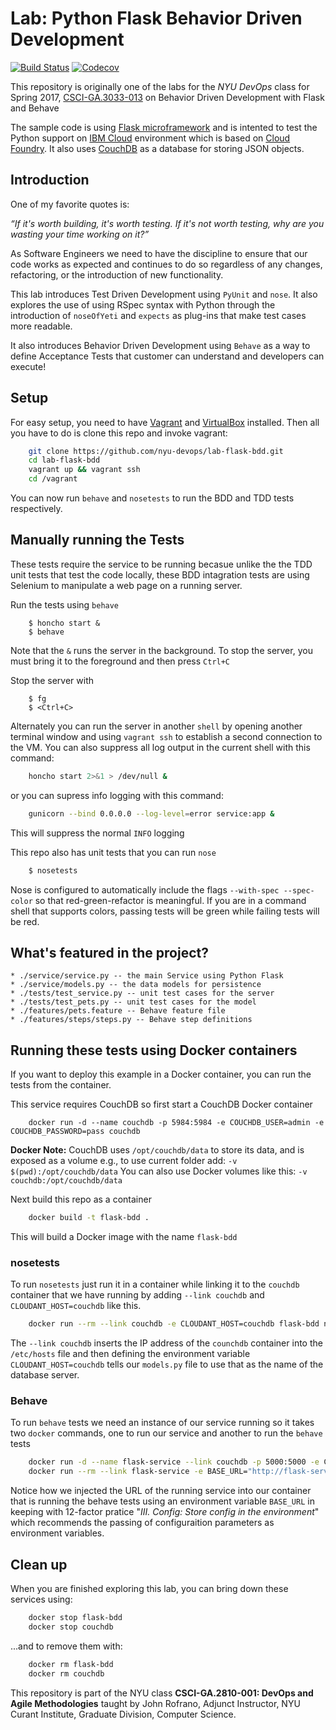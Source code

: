 # Lab: Python Flask Behavior Driven Development

[![Build Status](https://travis-ci.org/nyu-devops/lab-flask-bdd.svg?branch=master)](https://travis-ci.org/nyu-devops/lab-flask-bdd)
[![Codecov](https://img.shields.io/codecov/c/github/nyu-devops/lab-flask-bdd.svg)]()

This repository is originally one of the labs for the *NYU DevOps* class for Spring 2017, [CSCI-GA.3033-013](http://cs.nyu.edu/courses/spring17/CSCI-GA.3033-013/) on Behavior Driven Development with Flask and Behave

The sample code is using [Flask microframework](http://flask.pocoo.org/) and is intented to test the Python support on [IBM Cloud](https://cloud.ibm.com/) environment which is based on [Cloud Foundry](https://www.cloudfoundry.org). It also uses [CouchDB](http://couchdb.apache.org) as a database for storing JSON objects.

## Introduction

One of my favorite quotes is:

_“If it's worth building, it's worth testing.
If it's not worth testing, why are you wasting your time working on it?”_

As Software Engineers we need to have the discipline to ensure that our code works as expected and continues to do so regardless of any changes, refactoring, or the introduction of new functionality.

This lab introduces Test Driven Development using `PyUnit` and `nose`. It also explores the use of using RSpec syntax with Python through the introduction of `noseOfYeti` and `expects` as plug-ins that make test cases more readable.

It also introduces Behavior Driven Development using `Behave` as a way to define Acceptance Tests that customer can understand and developers can execute!

## Setup

For easy setup, you need to have [Vagrant](https://www.vagrantup.com/) and [VirtualBox](https://www.virtualbox.org/) installed. Then all you have to do is clone this repo and invoke vagrant:
```bash
    git clone https://github.com/nyu-devops/lab-flask-bdd.git
    cd lab-flask-bdd
    vagrant up && vagrant ssh
    cd /vagrant
```

You can now run `behave` and `nosetests` to run the BDD and TDD tests respectively.

## Manually running the Tests

These tests require the service to be running becasue unlike the the TDD unit tests that test the code locally, these BDD intagration tests are using Selenium to manipulate a web page on a running server.

Run the tests using `behave`
```shell
    $ honcho start &
    $ behave
```

Note that the `&` runs the server in the background. To stop the server, you must bring it to the foreground and then press `Ctrl+C`

Stop the server with
```shell
    $ fg
    $ <Ctrl+C>
```

Alternately you can run the server in another `shell` by opening another terminal window and using `vagrant ssh` to establish a second connection to the VM. You can also suppress all log output in the current shell with this command:

```bash
    honcho start 2>&1 > /dev/null &
```

or you can supress info logging with this command:

```bash
    gunicorn --bind 0.0.0.0 --log-level=error service:app &
```

This will suppress the normal `INFO` logging

This repo also has unit tests that you can run `nose`

```bash
    $ nosetests
```

Nose is configured to automatically include the flags `--with-spec --spec-color` so that red-green-refactor is meaningful. If you are in a command shell that supports colors, passing tests will be green while failing tests will be red.

## What's featured in the project?

    * ./service/service.py -- the main Service using Python Flask
    * ./service/models.py -- the data models for persistence
    * ./tests/test_service.py -- unit test cases for the server
    * ./tests/test_pets.py -- unit test cases for the model
    * ./features/pets.feature -- Behave feature file
    * ./features/steps/steps.py -- Behave step definitions

## Running these tests using Docker containers

If you want to deploy this example in a Docker container, you can run the tests from the container.

This service requires CouchDB so first start a CouchDB Docker container
```
    docker run -d --name couchdb -p 5984:5984 -e COUCHDB_USER=admin -e COUCHDB_PASSWORD=pass couchdb
```

**Docker Note:**
CouchDB uses `/opt/couchdb/data` to store its data, and is exposed as a volume
e.g., to use current folder add: `-v $(pwd):/opt/couchdb/data`
You can also use Docker volumes like this: `-v couchdb:/opt/couchdb/data`

Next build this repo as a container
```bash
    docker build -t flask-bdd .
```
This will build a Docker image with the name `flask-bdd`

### nosetests
To run `nosetests` just run it in a container while linking it to the `couchdb` container that we have running by adding `--link couchdb` and `CLOUDANT_HOST=couchdb` like this.
```bash
    docker run --rm --link couchdb -e CLOUDANT_HOST=couchdb flask-bdd nosetests
```
The `--link couchdb` inserts the IP address of the `counchdb` container into the `/etc/hosts` file and then defining the environment variable `CLOUDANT_HOST=couchdb` tells our `models.py` file to use that as the name of the database server.

### Behave
To run `behave` tests we need an instance of our service running so it takes two `docker` commands, one to run our service and another to run the `behave` tests

```bash
    docker run -d --name flask-service --link couchdb -p 5000:5000 -e CLOUDANT_HOST=couchdb flask-bdd
    docker run --rm --link flask-service -e BASE_URL="http://flask-service:5000/" flask-bdd behave
```

Notice how we injected the URL of the running service into our container that is running the behave tests using an environment variable `BASE_URL` in keeping with 12-factor pratice "_III. Config:
Store config in the environment_" which recommends the passing of configuraition parameters as environment variables.

## Clean up
When you are finished exploring this lab, you can bring down these services using:

```bash
    docker stop flask-bdd
    docker stop couchdb
```
...and to remove them with:

```bash
    docker rm flask-bdd
    docker rm couchdb
```

This repository is part of the NYU class **CSCI-GA.2810-001: DevOps and Agile Methodologies** taught by John Rofrano, Adjunct Instructor, NYU Curant Institute, Graduate Division, Computer Science.
